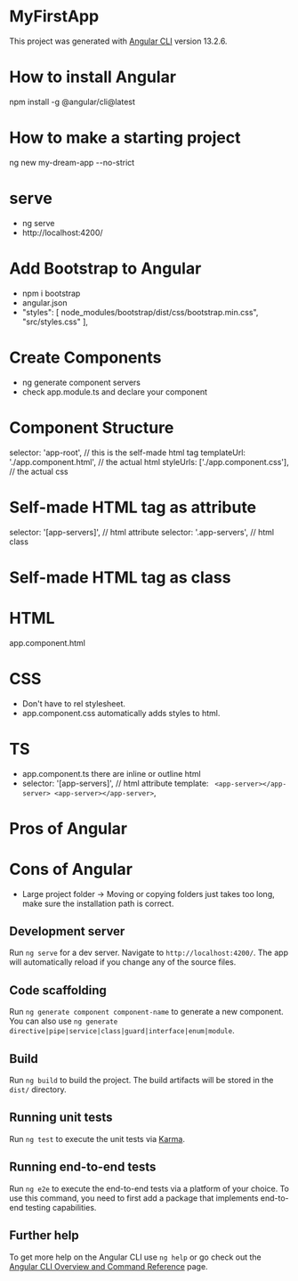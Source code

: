 # MyFirstApp

This project was generated with [Angular CLI](https://github.com/angular/angular-cli) version 13.2.6.

# How to install Angular

npm install -g @angular/cli@latest

# How to make a starting project

ng new my-dream-app --no-strict

# serve

- ng serve
- http://localhost:4200/

# Add Bootstrap to Angular

- npm i bootstrap
- angular.json
- "styles": [
  node_modules/bootstrap/dist/css/bootstrap.min.css",
  "src/styles.css"
  ],

# Create Components

- ng generate component servers
- check app.module.ts and declare your component

# Component Structure

selector: 'app-root', // this is the self-made html tag
templateUrl: './app.component.html', // the actual html
styleUrls: ['./app.component.css'], // the actual css

# Self-made HTML tag as attribute

selector: '[app-servers]', // html attribute
selector: '.app-servers', // html class

# Self-made HTML tag as class

# HTML

app.component.html

# CSS

- Don't have to rel stylesheet.
- app.component.css automatically adds styles to html.

# TS

- app.component.ts there are inline or outline html
- selector: '[app-servers]', // html attribute
  template: ` <app-server></app-server> <app-server></app-server>`,

# Pros of Angular

# Cons of Angular

- Large project folder -> Moving or copying folders just takes too long, make sure the installation path is correct.

## Development server

Run `ng serve` for a dev server. Navigate to `http://localhost:4200/`. The app will automatically reload if you change any of the source files.

## Code scaffolding

Run `ng generate component component-name` to generate a new component. You can also use `ng generate directive|pipe|service|class|guard|interface|enum|module`.

## Build

Run `ng build` to build the project. The build artifacts will be stored in the `dist/` directory.

## Running unit tests

Run `ng test` to execute the unit tests via [Karma](https://karma-runner.github.io).

## Running end-to-end tests

Run `ng e2e` to execute the end-to-end tests via a platform of your choice. To use this command, you need to first add a package that implements end-to-end testing capabilities.

## Further help

To get more help on the Angular CLI use `ng help` or go check out the [Angular CLI Overview and Command Reference](https://angular.io/cli) page.
